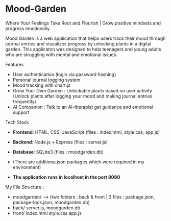 # Mood-Garden
Where Your Feelings Take Root and Flourish | Grow positive mindsets and progress emotionally.

Mood Garden is a web application that helps users track their mood through journal entries and visualizes progress by unlocking plants in a digital garden. This applicaton was designed to help teenagers and young adults who are struggling with mental and emotional issues.

Features
- User authentication (login via password hashing)
- Personal journal logging system
- Mood tracking with chart.js
- Grow Your Own Garden : Unlockable plants based on user activity (Unlock plants after logging your mood and making journal entries frequently)
- AI Companion : Talk to an AI-therapist get guidance and emotional support

Tech Stack
- **Frontend**: HTML, CSS, JavaScript  (files : index.html, style.css, app.js)
- **Backend**: Node.js + Express  (files : server.js)
- **Database**: SQLite3  (files : moodgarden.db)
- (There are additiona json packages which were required in my environment)

- **The application runs in localhost in the port 8080**

My File Structure : 

- moodgarden/ --> (two folders : back & front  |  3 files : package.json, package-lock.json, moodgarden.db)
- back/ server.js, moodgarden.db
- front/ index.html  style.css  app.js
    
  

